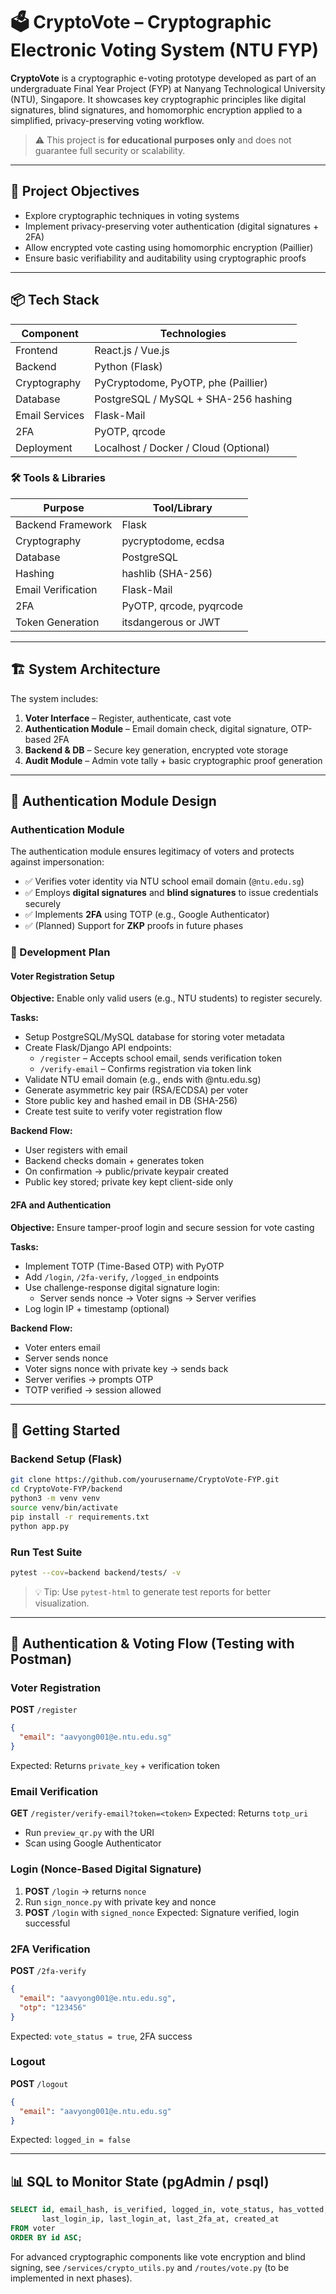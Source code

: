 
# 🗳️ CryptoVote – Cryptographic Electronic Voting System (NTU FYP)

**CryptoVote** is a cryptographic e-voting prototype developed as part of an undergraduate Final Year Project (FYP) at Nanyang Technological University (NTU), Singapore. It showcases key cryptographic principles like digital signatures, blind signatures, and homomorphic encryption applied to a simplified, privacy-preserving voting workflow.

> ⚠️ This project is **for educational purposes only** and does not guarantee full security or scalability.

---

## 🎯 Project Objectives

- Explore cryptographic techniques in voting systems
- Implement privacy-preserving voter authentication (digital signatures + 2FA)
- Allow encrypted vote casting using homomorphic encryption (Paillier)
- Ensure basic verifiability and auditability using cryptographic proofs

---

## 📦 Tech Stack

| Component       | Technologies                          |
|----------------|---------------------------------------|
| Frontend        | React.js / Vue.js                     |
| Backend         | Python (Flask)                        |
| Cryptography    | PyCryptodome, PyOTP, phe (Paillier)   |
| Database        | PostgreSQL / MySQL + SHA-256 hashing  |
| Email Services  | Flask-Mail                             |
| 2FA             | PyOTP, qrcode                         |
| Deployment      | Localhost / Docker / Cloud (Optional) |

### 🛠️ Tools & Libraries

| Purpose                | Tool/Library                      |
|------------------------|----------------------------------|
| Backend Framework      | Flask                            |
| Cryptography           | pycryptodome, ecdsa              |
| Database               | PostgreSQL                       |
| Hashing                | hashlib (SHA-256)                |
| Email Verification     | Flask-Mail                       |
| 2FA                    | PyOTP, qrcode, pyqrcode          |
| Token Generation       | itsdangerous or JWT              |

---

## 🏗️ System Architecture

The system includes:

1. **Voter Interface** – Register, authenticate, cast vote
2. **Authentication Module** – Email domain check, digital signature, OTP-based 2FA
3. **Backend & DB** – Secure key generation, encrypted vote storage
4. **Audit Module** – Admin vote tally + basic cryptographic proof generation

---

## 🔐 Authentication Module Design

### Authentication Module
The authentication module ensures legitimacy of voters and protects against impersonation:
- ✅ Verifies voter identity via NTU school email domain (`@ntu.edu.sg`)
- ✅ Employs **digital signatures** and **blind signatures** to issue credentials securely
- ✅ Implements **2FA** using TOTP (e.g., Google Authenticator)
- ✅ (Planned) Support for **ZKP** proofs in future phases

### 🔧  Development Plan

#### Voter Registration Setup
**Objective:** Enable only valid users (e.g., NTU students) to register securely.

**Tasks:**
- Setup PostgreSQL/MySQL database for storing voter metadata
- Create Flask/Django API endpoints:
  - `/register` – Accepts school email, sends verification token
  - `/verify-email` – Confirms registration via token link
- Validate NTU email domain (e.g., ends with @ntu.edu.sg)
- Generate asymmetric key pair (RSA/ECDSA) per voter
- Store public key and hashed email in DB (SHA-256)
- Create test suite to verify voter registration flow

**Backend Flow:**
- User registers with email
- Backend checks domain + generates token
- On confirmation → public/private keypair created
- Public key stored; private key kept client-side only

#### 2FA and Authentication
**Objective:** Ensure tamper-proof login and secure session for vote casting

**Tasks:**
- Implement TOTP (Time-Based OTP) with PyOTP
- Add `/login`, `/2fa-verify`, `/logged_in` endpoints
- Use challenge-response digital signature login:
  - Server sends nonce → Voter signs → Server verifies
- Log login IP + timestamp (optional)

**Backend Flow:**
- Voter enters email
- Server sends nonce
- Voter signs nonce with private key → sends back
- Server verifies → prompts OTP
- TOTP verified → session allowed

---

## 🚀 Getting Started

### Backend Setup (Flask)
```bash
git clone https://github.com/yourusername/CryptoVote-FYP.git
cd CryptoVote-FYP/backend
python3 -m venv venv
source venv/bin/activate
pip install -r requirements.txt
python app.py
```

### Run Test Suite
```bash
pytest --cov=backend backend/tests/ -v
```
> 💡 Tip: Use `pytest-html` to generate test reports for better visualization.

---

## 🧪 Authentication & Voting Flow (Testing with Postman)

### Voter Registration
**POST** `/register`
```json
{
  "email": "aavyong001@e.ntu.edu.sg"
}
```
Expected: Returns `private_key` + verification token

### Email Verification
**GET** `/register/verify-email?token=<token>`
Expected: Returns `totp_uri`
- Run `preview_qr.py` with the URI
- Scan using Google Authenticator

### Login (Nonce-Based Digital Signature)
1. **POST** `/login` → returns `nonce`
2. Run `sign_nonce.py` with private key and nonce
3. **POST** `/login` with `signed_nonce`
Expected: Signature verified, login successful

### 2FA Verification
**POST** `/2fa-verify`
```json
{
  "email": "aavyong001@e.ntu.edu.sg",
  "otp": "123456"
}
```
Expected: `vote_status = true`, 2FA success

### Logout
**POST** `/logout`
```json
{
  "email": "aavyong001@e.ntu.edu.sg"
}
```
Expected: `logged_in = false`

---

## 📊 SQL to Monitor State (pgAdmin / psql)
```sql
SELECT id, email_hash, is_verified, logged_in, vote_status, has_votted,
       last_login_ip, last_login_at, last_2fa_at, created_at
FROM voter
ORDER BY id ASC;
```

For advanced cryptographic components like vote encryption and blind signing, see `/services/crypto_utils.py` and `/routes/vote.py` (to be implemented in next phases).
